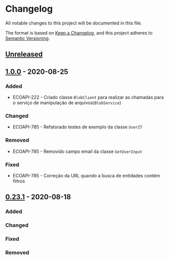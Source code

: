 # Changelog

All notable changes to this project will be documented in this file.

The format is based on [Keep a Changelog](https://keepachangelog.com/en/1.0.0/),
and this project adheres to [Semantic Versioning](https://semver.org/spec/v2.0.0.html).

## [Unreleased]

## [1.0.0] - 2020-08-25

### Added

-   ECOAPI-222 - Criado classe `BlobClient` para realizar as chamadas para o serviço de manipulação de arquivos(`BlobService`)

### Changed

-   ECOAPI-785 - Refatorado testes de exemplo da classe `UserIT`

### Removed

-   ECOAPI-785 - Removido campo email da classe `GetUserInput`

### Fixed

-   ECOAPI-785 - Correção da URL quando a busca de entidades contém filtros

## [0.23.1] - 2020-08-18

### Added

### Changed

### Fixed

### Removed

[Unreleased]: https://github.com/dev-senior-com-br/senior-core-java/compare/v1.0.0...HEAD

[1.0.0]: https://github.com/dev-senior-com-br/senior-core-java/compare/v0.23.1...1.0.0

[0.23.1]: https://github.com/dev-senior-com-br/senior-core-java/compare/v0.1.0...0.23.1
